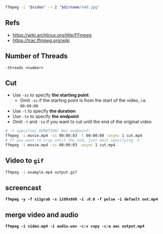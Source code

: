 
```bash
ffmpeg -i "$video" -r 2 "$dirname/%4d.jpg"
```

## Refs
- <https://wiki.archlinux.org/title/FFmpeg>
- <https://trac.ffmpeg.org/wiki>


## Number of Threads
`-threads <number>`


## Cut
- Use `-ss` to specify **the starting point**
    - Omit `-ss` if the starting point is from the start of the video, i.e. `00:00:00`
- Use `-t` to specify **the duration**
- Use `-to` to specify **the endpoint**
- Omit `-t` and `-to` if you want to cut until the end of the original video
```bash
# -t specifies DURATION! Not endpoint!
ffmpeg -i movie.mp4 -ss 00:00:03 -t 00:00:08 -async 1 cut.mp4
# If you want to crop until the end, just omit specifying -t
ffmpeg -i movie.mp4 -ss 00:00:03 -async 1 cut.mp4
```


## Video to `gif`
```bash
ffmpeg -i example.mp4 output.gif
```

## screencast
**`ffmpeg -y -f x11grab -s 1280x800 -i :0.0 -f pulse -i default out.mp4`**

## merge video and audio
**`ffmpeg -i video.mp4 -i audio.wav -c:v copy -c:a aac output.mp4`**
